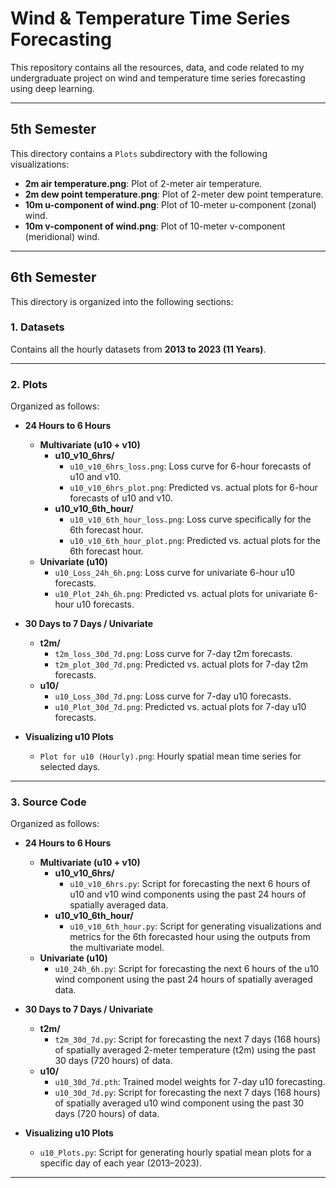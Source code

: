 # Wind & Temperature Time Series Forecasting

This repository contains all the resources, data, and code related to my undergraduate project on wind and temperature time series forecasting using deep learning.

---

## **5th Semester**

This directory contains a `Plots` subdirectory with the following visualizations:

- **2m air temperature.png**: Plot of 2-meter air temperature.
- **2m dew point temperature.png**: Plot of 2-meter dew point temperature.
- **10m u-component of wind.png**: Plot of 10-meter u-component (zonal) wind.
- **10m v-component of wind.png**: Plot of 10-meter v-component (meridional) wind.

---

## **6th Semester**

This directory is organized into the following sections:

### 1. **Datasets**
Contains all the hourly datasets from **2013 to 2023 (11 Years)**.

---

### 2. **Plots**

Organized as follows:

- **24 Hours to 6 Hours**
  - **Multivariate (u10 + v10)**
    - **u10_v10_6hrs/**
      - `u10_v10_6hrs_loss.png`: Loss curve for 6-hour forecasts of u10 and v10.
      - `u10_v10_6hrs_plot.png`: Predicted vs. actual plots for 6-hour forecasts of u10 and v10.
    - **u10_v10_6th_hour/**
      - `u10_v10_6th_hour_loss.png`: Loss curve specifically for the 6th forecast hour.
      - `u10_v10_6th_hour_plot.png`: Predicted vs. actual plots for the 6th forecast hour.
  - **Univariate (u10)**
    - `u10_Loss_24h_6h.png`: Loss curve for univariate 6-hour u10 forecasts.
    - `u10_Plot_24h_6h.png`: Predicted vs. actual plots for univariate 6-hour u10 forecasts.

- **30 Days to 7 Days / Univariate**
  - **t2m/**
    - `t2m_loss_30d_7d.png`: Loss curve for 7-day t2m forecasts.
    - `t2m_plot_30d_7d.png`: Predicted vs. actual plots for 7-day t2m forecasts.
  - **u10/**
    - `u10_Loss_30d_7d.png`: Loss curve for 7-day u10 forecasts.
    - `u10_Plot_30d_7d.png`: Predicted vs. actual plots for 7-day u10 forecasts.

- **Visualizing u10 Plots**
  - `Plot for u10 (Hourly).png`: Hourly spatial mean time series for selected days.

---

### 3. **Source Code**

Organized as follows:

- **24 Hours to 6 Hours**
  - **Multivariate (u10 + v10)**
    - **u10_v10_6hrs/**
      - `u10_v10_6hrs.py`: Script for forecasting the next 6 hours of u10 and v10 wind components using the past 24 hours of spatially averaged data.
    - **u10_v10_6th_hour/**
      - `u10_v10_6th_hour.py`: Script for generating visualizations and metrics for the 6th forecasted hour using the outputs from the multivariate model.
  - **Univariate (u10)**
    - `u10_24h_6h.py`: Script for forecasting the next 6 hours of the u10 wind component using the past 24 hours of spatially averaged data.

- **30 Days to 7 Days / Univariate**
  - **t2m/**
    - `t2m_30d_7d.py`: Script for forecasting the next 7 days (168 hours) of spatially averaged 2-meter temperature (t2m) using the past 30 days (720 hours) of data.
  - **u10/**
    - `u10_30d_7d.pth`: Trained model weights for 7-day u10 forecasting.
    - `u10_30d_7d.py`: Script for forecasting the next 7 days (168 hours) of spatially averaged u10 wind component using the past 30 days (720 hours) of data.

- **Visualizing u10 Plots**
  - `u10_Plots.py`: Script for generating hourly spatial mean plots for a specific day of each year (2013–2023).

---
